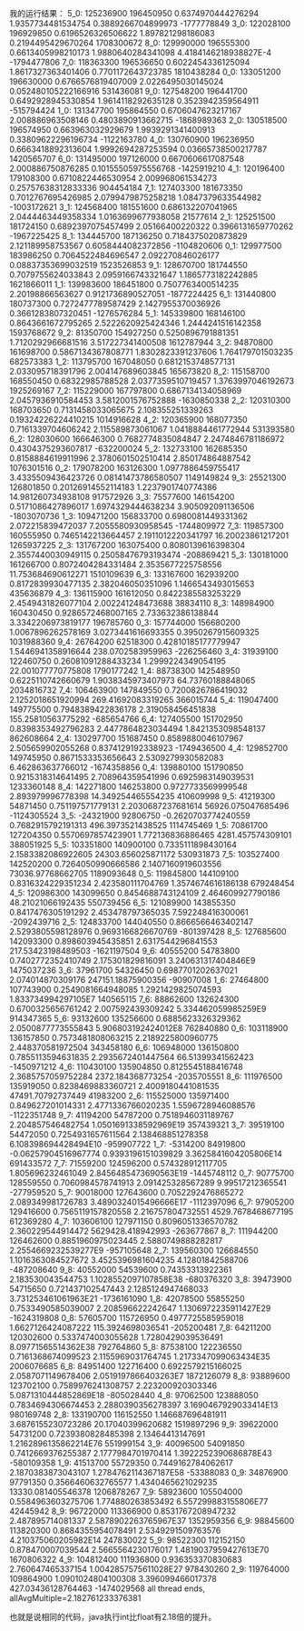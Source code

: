 我的运行结果：
5_0:    125236900   196450950   0.6374970444276294  1.9357734481534754  0.3889266704899973  -1777778849
3_0:    122028100   196929850   0.6196526326506622  1.897821298186083   0.2194495429670264  1708300672
8_0:    129990000   196555300   0.6613405998210173  1.9880640284341098  4.4184146218938827E-4   -1794477806
7_0:    118363300   196536650   0.6022454336125094  1.8617327363401406  0.7701172643723785  1810438284
0_0:    133051200   196630000   0.6766576819407009  2.0226495030145024  0.052480105222166916    531436081
9_0:    127548200   196441700   0.6492928945330854  1.9614118292635128  0.3523942359564911  -515794424
1_0:    131347700   195864550   0.6706047623217167  2.008886963508146   0.4803890913662715  -1868989363
2_0:    130518500   196574950   0.663963032929679   1.9939291341400913  0.33809622296196734 -1122163780
4_0:    130760900   196236950   0.6663418892313604  1.9992694287253594  0.03665738500217787 1420565707
6_0:    131495000   197126000   0.6670606617087548  2.000886750876285   0.10155505975556768 -1425919210
4_1:    120196400   179108300   0.6710822446530954  2.009968061534273   0.25757638312833336 904454184
7_1:    127403300   181673350   0.7012767695426985  2.0799479875258218  1.0847379633544982  -1003172621
3_1:    124568400   181551600   0.686132207041965   2.0444463449358334  1.0163699677938058  21577614
2_1:    125251500   181724150   0.6892397075457499  2.05166400220322    0.3966131659770262  -1967225425
8_1:    134445700   187136250   0.7184375020873829  2.121189958753567   0.6058444082372856  -1104820606
0_1:    129977500   183986250   0.7064522484696547  2.092270846026177   0.08837353699032519 1523526853
9_1:    128670700   181744550   0.7079755624033843  2.0959166743321647  1.1865773182242885  1621866011
1_1:    139983600   186451800   0.7507763400514235  2.20198866563627    0.9121736890527051  -1877224425
6_1:    131440800   180737300   0.7272477789587429  2.1427955370036926  0.3661283807320451  -1276576284
5_1:    145339800   168146100   0.8643661672795265  2.5222620925424346  1.2444241516142358  1593768672
9_2:    81350700    154927250   0.5250896791881351  1.7120292966681516  3.517227341400508   1612787944
3_2:    94870800    161698700   0.5867134367808771  1.8302823391237606  1.764179701503235   682573383
1_2:    113795700   167048050   0.6812153748577131  2.033095718391796   2.004147689603845   165673820
8_2:    115158700   168550450   0.68322985788528    2.0377359510719457  1.3763997046192673  1925269167
7_2:    115229000   167797800   0.6867134134058969  2.0457936910584453  3.5812001576752888  -1630850338
2_2:    120310300   168703650   0.7131458033065675  2.108355251339263   0.19324226224410215 1014916628
4_2:    120365900   168077350   0.7161339704606242  2.115589873061067   1.0418884461772944  531393580
6_2:    128030600   166646300   0.7682774835084847  2.2474846781186972  0.4304375293607817  -632200024
5_2:    132733100   162685350   0.8158884619911996  2.3780601502510414  2.850174864887542   1076301516
0_2:    179078200   163126300   1.0977886459755417  3.4335509436423726  0.08141473786580507 1149149824
9_3:    25521300    126801850   0.20126914552114183 1.2237901740774386  14.981260734938108  917572926
3_3:    75577600    146154200   0.5171086427896017  1.6974329444638234  3.905092091136506   -1803070736
1_3:    109471200   156833700   0.6980081449331362  2.072215839472037   7.2055580930958545  -1744809972
7_3:    119857300   160555950   0.7465142213664457  2.1911012220341797  16.20023861217201   1265937225
2_3:    131767200   163075400   0.8080139616398304  2.3557440030949115  0.25058476793193474 -208869421
5_3:    130181000   161266700   0.8072404284331484  2.3535677225758556  11.753684690612271  1510109639
6_3:    133167600   162939200   0.8172839930477135  2.382046050351096   1.1466543493015653  435636879
4_3:    136115900   161612050   0.8422385583253229  2.4549431826077104  2.002241248473688   38834110
8_3:    148984900   160430450   0.9286572468007165  2.733632386138844   3.3342206973819177  196785760
0_3:    157744000   156680200   1.0067896262578169  3.0273441616693355  0.3950267915609325  1031988360
9_4:    26764200    62518300    0.42810185177779947 1.5446941358916644  238.0702583959963   -226256460
3_4:    31939100    122460750   0.26081091288433234 1.2999224349054195  22.001077770775808  1790177242
1_4:    88738300    142548950   0.6225110742660679  1.9038345973407973  64.73760188848065   2034816732
7_4:    106463900   147849550   0.7200826786419032  2.1252018651920994  269.41692083319265  366015744
5_4:    119047400   149775500   0.7948389422836178  2.319058456451838   155.25810563775292  -685654766
6_4:    127405500   151702950   0.8398353492796283  2.4477864823034494  1.8421353098548137  862608664
2_4:    130297700   151687450   0.8589880046107967  2.505659902055268   0.8374129192338923  -1749436500
4_4:    129852700   149745950   0.8671533353656643  2.5309279930582083  6.462863637766012   -1674358856
0_4:    139880100   151790850   0.9215318314641495  2.708964359541996   0.6925983149039531  1233360148
8_4:    142271800   146253800   0.9727733569999548  2.893979996778398   14.349254465554235  410609998
9_5:    41219300    54871450    0.751197571779131   2.2030687237681614  56926.075047685496  -1124305524
3_5:    -24321900   92806750    -0.2620703774240559 0.7682915792191313  496.3973521438525   1114745469
1_5:    70861700    127204350   0.5570697857423901  1.772136836886465   4281.457574309101   388051925
5_5:    103351800   140900100   0.7335111898430164  2.1583382086922605  24303.656025871172  530931873
7_5:    103527400   142520200   0.7264050990666586  2.1407160919603556  73036.97768662705   1189093648
0_5:    119845800   144109100   0.8316324229351234  2.423580111704769   1.3574674616186138  679248454
4_5:    120986300   143099650   0.8454688743124109  2.464609927790186   48.21021066192435   550739456
6_5:    121089900   143855350   0.8417476305191292  2.453478797365035   7.592248416300061   -2092439716
2_5:    124833700   144040550   0.8666566463402147  2.5293805598128976  0.9693166826670769  -801397428
8_5:    127685600   142093300   0.898603945435851   2.6317544296841553  217.53423198489503  -1621197504
9_6:    40555200    54783800    0.7402772352410749  2.175301829816091   3.240631317404846E9 1475037236
3_6:    37961700    54326450    0.6987701202637021  2.074014870309176   247151.18875900356  -90907008
1_6:    27464800    107743900   0.2549081664948085  1.2921429825074593  1.833734994297105E7 140565115
7_6:    88862600    132624300   0.6700325656761242  2.007592439309242   5.334462059985259E9 914347365
5_6:    93132600    135256600   0.6885623326329362  2.0500877773555843  5.906803192424012E8 762840880
0_6:    103118900   136157850   0.7573481808063215  2.2189225800960775  2.448370581972504   343458180
6_6:    106948000   136150800   0.7855113594631835  2.2935672401447564  66.51399341562423   -1450971212
4_6:    110430100   135904850   0.8125545188416748  2.3685757059752284  2372.184368773254   -2035705551
8_6:    111976500   135919050   0.8238469883360721  2.4009180441081535  47491.70792737449   41983200
2_6:    115525000   135971400   0.849627201014331   2.4771336766020235  1.5596728946088576  -1122351748
9_7:    41194200    54787200    0.7518946031189767  2.204857546482754   1.0501691338592969E19   357439321
3_7:    39519100    54472050    0.7254931657611564  2.138468851278358   6.108398694428494E10    -959907722
1_7:    -5314200    84919800    -0.06257904516967774    0.9393196151039829  3.3625841604205806E14   691433572
7_7:    71559200    124596200   0.574328912117705   1.805696232461049   2.8456485473690563E19   -1445748112
0_7:    90775700    128559550   0.7060984578741913  2.091425328567289   9.99517212365541    -277959520
5_7:    90018000    127643600   0.7052292476865272  2.089349981726783   3.4890324015496666E17   -1112397096
6_7:    97905200    129416600   0.7565119157820558  2.216757804732551   4529.7678468677195  612369280
4_7:    103606100   127971150   0.8096051336570782  2.360229544914472   5629428.418942993   -263677867
8_7:    111944200   126462600   0.8851960975023445  2.5880749888282817  2.2554669232539277E9    -957105648
2_7:    139560300   126684550   1.1016363084527672  3.4525396981604235  4.12801842588706    -487208640
9_8:    40552000    54539600    0.74353313922361    2.183530043544753   1.1028552097107858E38   -680376320
3_8:    39473900    54715650    0.721437102547443   2.1285124947468033  3.731253461061963E21    -1736161090
1_8:    42078500    55855250    0.7533490585039007  2.208596622242647   1.1306972235911427E29   -1624319808
0_8:    57605700    115726950   0.4977725585959018  1.6627126424087222  115.3924698036541   -205200481
7_8:    64211200    120302600   0.5337474003055628  1.7280429039536491  8.09771565514362E38 792764860
5_8:    87538100    122236550   0.7161368674099523  2.1155969031764745  1.2173347099063434E35   2006076685
6_8:    84951400    122716400   0.6922579215166025  2.0587071149678406  2.0519197866403263E7    1872126079
8_8:    93889600    123702100   0.7589976241308757  2.223200920303346   5.0871310444852869E18   -805028440
4_8:    97062500    123888050   0.7834694306674453  2.2880390356278397  3.1690467929033414E13   980169748
2_8:    133190700   116152550   1.146687696481911   3.6876155230723286  20.17040399620682   1519897296
9_9:    39622000    54731200    0.7239380828485398  2.13464413147691    1.2162896135862214E76   551999154
3_9:    40096500    54091850    0.7412669376255387  2.1777984701970414  1.3922252390686878E43   -580109358
1_9:    41513700    55729350    0.7449162784062617  2.1870383873043107  1.2784762114367187E58   -53388083
0_9:    34876900    97791350    0.3566460632765577  1.4340465621029235  13330.081405546378  1206878267
7_9:    58923600    105504000   0.5584963603275706  1.774880263853492   6.557299883155806E77    42445942
8_9:    96722000    113366900   0.8531767208947232  2.487895714081337   2.5878902263765967E37   1352959356
6_9:    98845600    113820300   0.8684355954078491  2.5349291509763576  4.210375060205982E14    247830022
5_9:    98522300    112152150   0.878470007039544   2.5665564230176017  1.4819037959427613E70   1670806322
4_9:    104812400   111936800   0.936353370830683   2.760647465337154   1.0042857575611028E27   978430260
2_9:    119764000   109864900   1.0901024804100308  3.396099466017378   427.03436128764463  -1474029568
all thread ends, allAvgMultiple=2.182761233376381

也就是说相同的代码，java执行int比float有2.18倍的提升。


